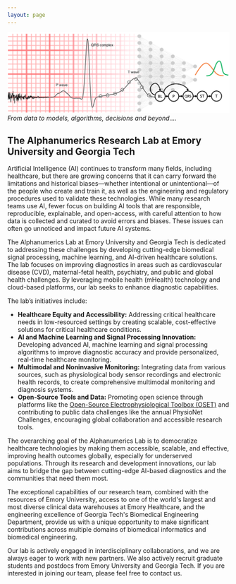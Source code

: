 ```yaml
---
layout: page
---
```

![Logo](/assets/img/alphanumerics-lab-logo.png)
*From data to models, algorithms, decisions and beyond....*


## The Alphanumerics Research Lab at Emory University and Georgia Tech

Artificial Intelligence (AI) continues to transform many fields, including healthcare, but there are growing concerns that it can carry forward the limitations and historical biases—whether intentional or unintentional—of the people who create and train it, as well as the engineering and regulatory procedures used to validate these technologies. While many research teams use AI, fewer focus on building AI tools that are responsible, reproducible, explainable, and open-access, with careful attention to how data is collected and curated to avoid errors and biases. These issues can often go unnoticed and impact future AI systems. 

The Alphanumerics Lab at Emory University and Georgia Tech is dedicated to addressing these challenges by developing cutting-edge biomedical signal processing, machine learning, and AI-driven healthcare solutions. The lab focuses on improving diagnostics in areas such as cardiovascular disease (CVD), maternal-fetal health, psychiatry, and public and global health challenges. By leveraging mobile health (mHealth) technology and cloud-based platforms, our lab seeks to enhance diagnostic capabilities.

The lab’s initiatives include:
- **Healthcare Equity and Accessibility:** Addressing critical healthcare needs in low-resourced settings by creating scalable, cost-effective solutions for critical healthcare conditions.
- **AI and Machine Learning and Signal Processing Innovation:** Developing advanced AI, machine learning and signal processing algorithms to improve diagnostic accuracy and provide personalized, real-time healthcare monitoring.
- **Multimodal and Noninvasive Monitoring:** Integrating data from various sources, such as physiological body sensor recordings and electronic health records, to create comprehensive multimodal monitoring and diagnosis systems.
- **Open-Source Tools and Data:** Promoting open science through platforms like the [Open-Source Electrophysiological Toolbox (OSET)](https://github.com/alphanumericslab/OSET/tree/master) and contributing to public data challenges like the annual PhysioNet Challenges, encouraging global collaboration and accessible research tools.

The overarching goal of the Alphanumerics Lab is to democratize healthcare technologies by making them accessible, scalable, and effective, improving health outcomes globally, especially for underserved populations. Through its research and development innovations, our lab aims to bridge the gap between cutting-edge AI-based diagnostics and the communities that need them most.

The exceptional capabilities of our research team, combined with the resources of Emory University, access to one of the world's largest and most diverse clinical data warehouses at Emory Healthcare, and the engineering excellence of Georgia Tech's Biomedical Engineering Department, provide us with a unique opportunity to make significant contributions across multiple domains of biomedical informatics and biomedical engineering.

Our lab is actively engaged in interdisciplinary collaborations, and we are always eager to work with new partners. We also actively recruit graduate students and postdocs from Emory University and Georgia Tech. If you are interested in joining our team, please feel free to contact us.
